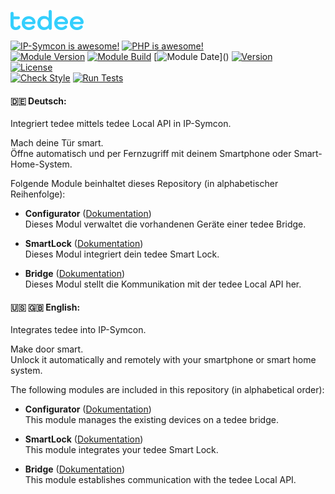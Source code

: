 [![Image](imgs/tedee_logo.png)](https://tedee.com)  

[![IP-Symcon is awesome!](https://img.shields.io/badge/IP--Symcon-7.0-blue.svg)](https://www.symcon.de)
[![PHP is awesome!](https://img.shields.io/badge/php-8.2.5-777bb3.svg?logo=php&logoColor=white&labelColor=555555)](https://www.php.net)  
[![Module Version](https://img.shields.io/badge/Module_Version-1.0-blue.svg)]()
[![Module Build](https://img.shields.io/badge/Module_Build-1-blue.svg)]()
[![Module Date](https://img.shields.io/badge/Module_Date-20231104_(04.11.2023)-blue.svg)]()  
[![Version](https://img.shields.io/badge/Tedee_Local_API_Version-1.2-yellow.svg)]()  
[![License](https://img.shields.io/badge/License-CC%20BY--NC--SA%204.0-green.svg)](https://creativecommons.org/licenses/by-nc-sa/4.0/)  
[![Check Style](https://github.com/ubittner/SymconTedeeBridge/workflows/Check%20Style/badge.svg)](https://github.com/ubittner/SymconTedeeBridge/actions)
[![Run Tests](https://github.com/ubittner/SymconTedeeBridge/workflows/Run%20Tests/badge.svg)](https://github.com/ubittner/SymconTedeeBridge/actions)

#### :de: Deutsch:

Integriert tedee mittels tedee Local API in IP-Symcon. 

Mach deine Tür smart.  
Öffne automatisch und per Fernzugriff mit deinem Smartphone oder Smart-Home-System.

Folgende Module beinhaltet dieses Repository (in alphabetischer Reihenfolge):

- __Configurator__ ([Dokumentation](docs/LocalAPI/de/Configurator/README.md))  
  Dieses Modul verwaltet die vorhandenen Geräte einer tedee Bridge.

- __SmartLock__ ([Dokumentation](docs/LocalAPI/de/SmartLock/README.md))  
  Dieses Modul integriert dein tedee Smart Lock.

- __Bridge__ ([Dokumentation](docs/LocalAPI/de/Bridge/README.md))  
  Dieses Modul stellt die Kommunikation mit der tedee Local API her.

#### :us: :uk: English:

Integrates tedee into IP-Symcon. 

Make door smart.  
Unlock it automatically and remotely with your smartphone or smart home system.

The following modules are included in this repository (in alphabetical order):

- __Configurator__ ([Dokumentation](docs/LocalAPI/en/Configurator/README.md))  
  This module manages the existing devices on a tedee bridge.

- __SmartLock__ ([Dokumentation](docs/LocalAPI/en/SmartLock/README.md))  
  This module integrates your tedee Smart Lock.

- __Bridge__ ([Dokumentation](docs/LocalAPI/en/Bridge/README.md))  
  This module establishes communication with the tedee Local API.